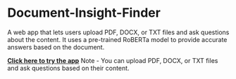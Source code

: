 # Document-Insight-Finder
A web app that lets users upload PDF, DOCX, or TXT files and ask questions about the content. It uses a pre-trained RoBERTa model to provide accurate answers based on the document.

**[Click here to try the app](https://document-insight-finder.streamlit.app/)**
Note - You can upload PDF, DOCX, or TXT files and ask questions based on their content.

